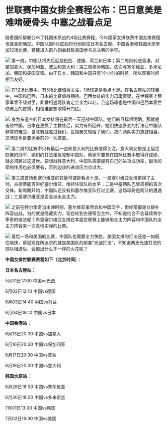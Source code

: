 # 世联赛中国女排全赛程公布：巴日意美是难啃硬骨头 中塞之战看点足

随着国际排联公布了韩国水原战的4场比赛赛程，今年国家女排联赛中国女排赛程也就全部确定。中国队自5月底起将分别前往日本名古屋、中国香港和韩国水原参加12场比赛，若能进入前八则会赶赴美国参与总决赛的争夺。

![](https://inews.gtimg.com/news_bt/OU8Q3tPh7lrH68qqc7aI3FfCItRTXahKyFwUIMKnv_ntsAA/1000)
第一周，中国队将先后迎战巴西、德国、荷兰和日本；第二周则转战香港，对垒加拿大、保加利亚、波兰和意大利；第三周移师韩国，依次与塞尔维亚、多米尼加、韩国和美国交锋。由于日本、韩国和中国只有1个小时的时差，所以观赛时间相当友好。

![](https://inews.gtimg.com/news_bt/OFmgoO78D_R__t-aMYgLfVlaSBzOm_Nba5Mg-uNXe8N44AA/1000)
在12场比赛中，有5场比赛值得关注，1场球更是看点十足。在名古屋站的较量中，中国和巴西、日本的比赛值得期待。巴西女排的实力毋庸置疑，在世锦赛上蔡家军曾不敌对手，此番相遇两队肯定会全力以赴，且这场球也是中国和巴西本届世联赛上的首秀，相信谁都想取得开门红。

![](https://inews.gtimg.com/news_bt/OcQAKLetGsWF5SXbdzW1JmxU0pmkbmTEpKT_YFV4EuBjwAA/1000)
身为东道主的日本女排将在最后一天迎战中国队，她们的目标很明确，那就是击败中国。日本在更换了主教练后，实力有所回升，她们快速多变的打法让中国队非常的难受，世联赛战胜过我们，世锦赛又输给了我们，故而两队实力旗鼓相当。这场球也是亚运会前的一次摸底。

![](https://inews.gtimg.com/news_bt/ORhqOQouZ8ORCz-ivp3HB-uAdA-SYrJyaUlktbNMw_83YAA/1000)
第二周的比赛中只有最后一战和意大利的比赛值得关注。意大利女排是上届世联赛的冠军，她们的打法相当克制中国队，蔡家军要想在国际比赛中取得好成绩，就必须跨过这道坎。要想战胜意大利，中国队需要提高自己的进攻成功率，副攻的牵制作用也必须要有，否则边攻的进攻压力会过大。

![](https://inews.gtimg.com/news_bt/OHtsLE1mWjoo2FXyeVYcjQTmMQgDbM3zqmKm0d-UdIgusAA/1000)
第三周首场和塞尔维亚的较量可谓是看点十足。一是塞尔维亚女排更换了主帅，古德蒂能否带好塞尔维亚，维持住球队的水平；二是中塞两队巴黎周期的首次交锋。新周期开始，中国队还没有和塞尔维亚队打过比赛，这场球将是两队的遭遇战；三是塞尔维亚是否会派出全主力。

![](https://inews.gtimg.com/news_bt/OZ9xZRXlZjgYQL4yQHcJ6OoZUb3oN4skM8MjaRdo_wQTgAA/1000)
之前在特尔季奇当主帅时期，塞尔维亚虽然会和中国交手，但经常都是以替补阵容出战，为的就是隐藏实力。现在轮到古德蒂当主帅，不知道他会不会延续特尔季奇的做法呢？希望塞尔维亚女排在本届世联赛上能够用全主力阵容和中国队的全主力阵容来一次真枪实弹的比赛。

![](https://inews.gtimg.com/news_bt/O2Tzg-YtRkDiuWzn9Vznfl-uicgspJRr-xK58wHYnxErAAA/1000)
最后一场和美国的比赛，中国队也需要全力争胜。美国女排的打法还是一如既往地快，蔡斌现在所追求的就是美国队的那套“光速打法”，不知道两支光速打法的球队相遇后，会擦出什么不一样的火花呢？

**中国女排世联赛赛程如下（北京时间）：**

**日本名古屋站：**

5月31日17:00 中国vs巴西

6月02日12:10 中国vs德国

6月03日14:40 中国vs荷兰

6月04日18:10 中国vs日本

**中国香港站：**

6月13日20:30 中国vs加拿大

6月16日20:30 中国vs保加利亚

6月17日20:30 中国vs波兰

6月18日20:30 中国vs意大利

**韩国水原站：**

6月28日18:00 中国vs塞尔维亚

6月30日18:00 中国vs多米尼加

7月01日13:00 中国vs韩国

7月02日16:30 中国vs美国

